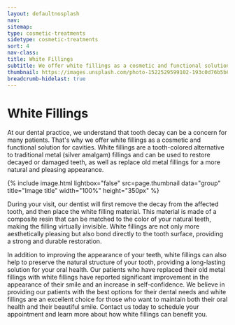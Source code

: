 ```yaml
---
layout: defaultnosplash
nav: 
sitemap: 
type: cosmetic-treatments
sidetype: cosmetic-treatments
sort: 4
nav-class: 
title: White Fillings
subtitle: We offer white fillings as a cosmetic and functional solution because we understand that tooth decay can be a concern for many patients.
thumbnail: https://images.unsplash.com/photo-1522529599102-193c0d76b5b6?ixlib=rb-4.0.3&ixid=MnwxMjA3fDB8MHxwaG90by1wYWdlfHx8fGVufDB8fHx8&auto=format&fit=crop&w=2070&q=80
breadcrumb-hidelast: true
---
```


# White Fillings

At our dental practice, we understand that tooth decay can be a concern for many patients. That's why we offer white fillings as a cosmetic and functional solution for cavities. White fillings are a tooth-colored alternative to traditional metal (silver amalgam) fillings and can be used to restore decayed or damaged teeth, as well as replace old metal fillings for a more natural and pleasing appearance.

{% include image.html lightbox="false" src=page.thumbnail data="group" title="Image title" width="100%" height="350px" %}

During your visit, our dentist will first remove the decay from the affected tooth, and then place the white filling material. This material is made of a composite resin that can be matched to the color of your natural teeth, making the filling virtually invisible. White fillings are not only more aesthetically pleasing but also bond directly to the tooth surface, providing a strong and durable restoration.

In addition to improving the appearance of your teeth, white fillings can also help to preserve the natural structure of your tooth, providing a long-lasting solution for your oral health. Our patients who have replaced their old metal fillings with white fillings have reported significant improvement in the appearance of their smile and an increase in self-confidence. We believe in providing our patients with the best options for their dental needs and white fillings are an excellent choice for those who want to maintain both their oral health and their beautiful smile. Contact us today to schedule your appointment and learn more about how white fillings can benefit you.
